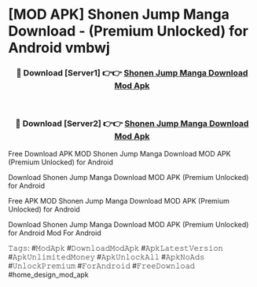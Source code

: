 # [MOD APK] Shonen Jump Manga Download - (Premium Unlocked) for Android vmbwj



<div align="center">
<h3>🔴 Download [Server1] 👉👉 <a href="https://momento.my/?title=Shonen_Jump_Manga_Download">Shonen Jump Manga Download Mod Apk</a></h3><br>

<h3>🔴 Download [Server2] 👉👉 <a href="https://momento.my/?title=Shonen_Jump_Manga_Download">Shonen Jump Manga Download Mod Apk</a></h3>
</div>



Free Download APK MOD Shonen Jump Manga Download MOD APK (Premium Unlocked) for Android

Download Shonen Jump Manga Download MOD APK (Premium Unlocked) for Android

Free APK MOD Shonen Jump Manga Download MOD APK (Premium Unlocked) for Android

Download Shonen Jump Manga Download MOD APK (Premium Unlocked) for Android Mod For Android

𝚃𝚊𝚐𝚜: #𝙼𝚘𝚍𝙰𝚙𝚔 #𝙳𝚘𝚠𝚗𝚕𝚘𝚊𝚍𝙼𝚘𝚍𝙰𝚙𝚔 #𝙰𝚙𝚔𝙻𝚊𝚝𝚎𝚜𝚝𝚅𝚎𝚛𝚜𝚒𝚘𝚗 #𝙰𝚙𝚔𝚄𝚗𝚕𝚒𝚖𝚒𝚝𝚎𝚍𝙼𝚘𝚗𝚎𝚢 #𝙰𝚙𝚔𝚄𝚗𝚕𝚘𝚌𝚔𝙰𝚕𝚕 #𝙰𝚙𝚔𝙽𝚘𝙰𝚍𝚜 #𝚄𝚗𝚕𝚘𝚌𝚔𝙿𝚛𝚎𝚖𝚒𝚞𝚖 #𝙵𝚘𝚛𝙰𝚗𝚍𝚛𝚘𝚒𝚍 #𝙵𝚛𝚎𝚎𝙳𝚘𝚠𝚗𝚕𝚘𝚊𝚍 #home_design_mod_apk
